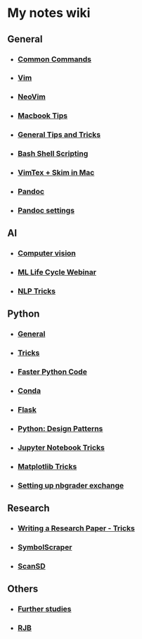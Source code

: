 # My notes wiki

## General

- ### [Common Commands](common_commands.md) 
- ### [Vim](vim.md)
- ### [NeoVim](neovim.md)
- ### [Macbook Tips](macbook-tips.md)
- ### [General Tips and Tricks](tips.md)
- ### [Bash Shell Scripting](bash.md)
- ### [VimTex + Skim in Mac](vimtex.md)
- ### [Pandoc](pandoc.md)
- ### [Pandoc settings](pandoc-settings.md)

## AI

- ### [Computer vision](ai/cv.md)
- ### [ML Life Cycle Webinar](ai/ml-life-cycle.md)
- ### [NLP Tricks](ai/nlp-tricks.md)

## Python

- ### [General](python/general.md)
- ### [Tricks](python/tricks.ipynb)
- ### [Faster Python Code](python/optimization.md)
- ### [Conda](python/conda.md)
- ### [Flask](python/flask.md)
- ### [Python: Design Patterns](python/design-patterns.md)
- ### [Jupyter Notebook Tricks](python/notebook-tricks.md)
- ### [Matplotlib Tricks](python/matplotlib-tricks.md)
- ### [Setting up nbgrader exchange](python/nbgrader.md)

## Research

- ### [Writing a Research Paper - Tricks](Research/paper-tricks.md)
- ### [SymbolScraper](Research/symbolscraper.md)
- ### [ScanSD](Research/scanssd.md)

## Others

- ### [Further studies](studies.md) 
- ### [RJB](rjb.md)
